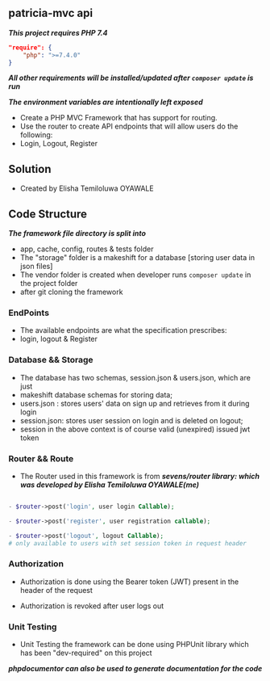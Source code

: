 ## patricia-mvc api

***This project requires PHP 7.4***

```json
"require": { 
    "php": ">=7.4.0"
}
```

***All other requirements will be installed/updated after ```composer update``` is run***

***The environment variables are intentionally left exposed***

- Create a PHP MVC Framework that has support for routing. 
- Use the router to create API endpoints that will allow users do the following:
- Login, Logout, Register

## Solution

- Created by Elisha Temiloluwa OYAWALE

## Code Structure

***The framework file directory is split into***

- app, cache, config, routes & tests folder
- The "storage" folder is a makeshift for a database [storing user data in json files]
- The vendor folder is created when developer runs `composer update` in the project folder
- after git cloning the framework

### EndPoints

- The available endpoints are what the specification prescribes:
- login, logout & Register

### Database && Storage

- The database has two schemas, session.json & users.json, which are just
- makeshift database schemas for storing data;
- users.json : stores users' data on sign up and retrieves from it during login
- session.json: stores user session on login and is deleted on logout;
- session in the above context is of course valid (unexpired) issued jwt token


### Router && Route

- The Router used in this framework is from 
***sevens/router library: which was developed by Elisha Temiloluwa OYAWALE(me)***

```php

- $router->post('login', user login Callable); 

- $router->post('register', user registration callable);

- $router->post('logout', logout Callable); 
# only available to users with set session token in request header

```

### Authorization

- Authorization is done using the Bearer token (JWT) present in the header of the request

- Authorization is revoked after user logs out

### Unit Testing

- Unit Testing the framework can be done using PHPUnit library which has been "dev-required" on this project

***phpdocumentor can also be used to generate documentation for the code***